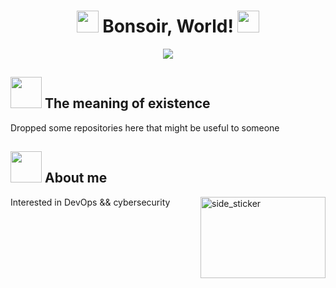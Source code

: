 
<h1 align="center"><img src="https://media1.tenor.com/m/VYUs0iVjqUAAAAAC/digital-life-lain.gif" width="35"><b> Bonsoir, World! </b><img src="https://media1.tenor.com/m/VYUs0iVjqUAAAAAC/digital-life-lain.gif" width="35"></h1>
<!--  -->
<p align="center">
  <a href="https://github.com/DenverCoder1/readme-typing-svg"><img src="https://readme-typing-svg.herokuapp.com?font=Time+New+Roman&color=cyan&size=25&center=true&vCenter=true&width=600&height=100&lines=Maybe+you+shouldn't+look+at+it."></a>
</p>


## <picture><img src = "https://media1.tenor.com/m/VYUs0iVjqUAAAAAC/digital-life-lain.gif" width = 50px></picture> **The meaning of existence**


Dropped some repositories here that might be useful to someone

## <img src="https://media1.tenor.com/m/VYUs0iVjqUAAAAAC/digital-life-lain.gif" width ="50"><b> **About me** </b>

<img align="right" width=200px height=130px alt="side_sticker" src="https://media1.tenor.com/m/VYUs0iVjqUAAAAAC/digital-life-lain.gif" />

Interested in DevOps && cybersecurity
